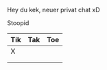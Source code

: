 Hey du kek, neuer privat chat xD


Stoopid


| Tik | Tak | Toe |
| --- | --- | --- |
|   X  |     |     |
|     |     |     |
|     |     |     |
